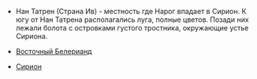 *   Нан Татрен (Страна Ив) - местность где Нарог впадает в Сирион. К югу от
    Нан Татрена  располагались луга, полные цветов. Позади них лежали болота с
    островками густого тростника, окружающие устье Сириона.


*   [Восточный Белерианд](Восточный%20Белерианд.md)
*   [Сирион](Реки/Сирион.md)
